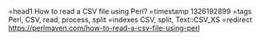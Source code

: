=head1 How to read a CSV file using Perl?
=timestamp 1326192899
=tags Perl, CSV, read, process, split
=indexes CSV, split, Text::CSV_XS
=redirect https://perlmaven.com/how-to-read-a-csv-file-using-perl
